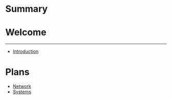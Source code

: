 # Summary

# Welcome

---

- [Introduction](introduction.md)

# Plans

- [Network](./notes/network-plan.md)
- [Systems](./notes/systems-plan.md)
